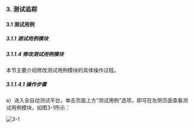 ### 3. 测试追踪

#### 3.1 测试用例

##### 3.1.1 测试用例模块

##### 3.1.1.4 修改测试用例模块

本节主要介绍修改测试用例模块的具体操作过程。

##### 3.1.1.4.1 操作步骤

a）进入全自动测试平台，单击页面上方“测试用例”选项，即可在左侧页面查看测试用例模块，如图3-1所示：

![3-1](https://www.feisuanyz.com/fstest/cszz/1.png)
